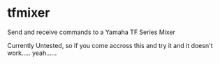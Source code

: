 # tfmixer
Send and receive commands to a Yamaha TF Series Mixer


Currently Untested, so if you come accross this and try it and it doesn't work..... yeah......

